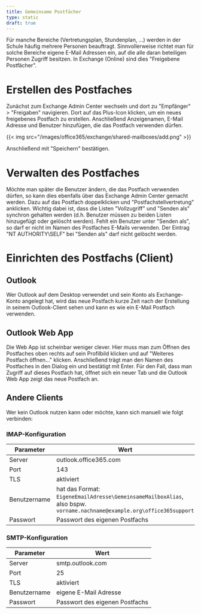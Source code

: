 ```yaml
---
title: Gemeinsame Postfächer
type: static
draft: true
---
```


Für manche Bereiche (Vertretungsplan, Stundenplan, ...) werden in der Schule häufig mehrere Personen beauftragt. Sinnvollerweise richtet man für solche Bereiche eigene E-Mail Adressen ein, auf die alle daran beteiligen Personen Zugriff besitzen. In Exchange (Online) sind dies "Freigebene Postfächer".

<!--more-->

# Erstellen des Postfaches

Zunächst zum Exchange Admin Center wechseln und dort zu "Empfänger" > "Freigaben" navigieren. Dort auf das Plus-Icon klicken, um ein neues freigebenes Postfach zu erstellen. Anschließend Anzeigenamen, E-Mail Adresse und Benutzer hinzufügen, die das Postfach verwenden dürfen.

{{< img src="/images/office365/exchange/shared-mailboxes/add.png" >}}

Anschließend mit "Speichern" bestätigen.

# Verwalten des Postfaches

Möchte man später die Benutzer ändern, die das Postfach verwenden dürfen, so kann dies ebenfalls über das Exchange Admin Center gemacht werden. Dazu auf das Postfach doppelklicken und "Postfachstellvertretung" anklicken. Wichtig dabei ist, dass die Listen "Vollzugriff" und "Senden als" synchron gehalten werden (d.h. Benutzer müssen zu beiden Listen hinzugefügt oder gelöscht werden). Fehlt ein Benutzer unter "Senden als", so darf er nicht im Namen des Postfaches E-Mails verwenden. Der Eintrag "NT AUTHORITY\SELF" bei "Senden als" darf nicht gelöscht werden.

# Einrichten des Postfachs (Client)

## Outlook

Wer Outlook auf dem Desktop verwendet und sein Konto als Exchange-Konto angelegt hat, wird das neue Postfach kurze Zeit nach der Erstellung in seinem Outlook-Client sehen und kann es wie ein E-Mail Postfach verwenden.

## Outlook Web App

Die Web App ist scheinbar weniger clever. Hier muss man zum Öffnen des Postfaches oben rechts auf sein Profilbild klicken und auf "Weiteres Postfach öffnen..." klicken. Anschließend trägt man den Namen des Postfaches in den Dialog ein und bestätigt mit Enter. Für den Fall, dass man Zugriff auf dieses Postfach hat, öffnet sich ein neuer Tab und die Outlook Web App zeigt das neue Postfach an.

## Andere Clients

Wer kein Outlook nutzen kann oder möchte, kann sich manuell wie folgt verbinden:

### IMAP-Konfiguration

Parameter   | Wert
------------|-----
Server      | outlook.office365.com
Port        | 143
TLS         | aktiviert
Benutzername| hat das Format: `EigeneEmailAdresse\GemeinsameMailboxAlias`, also bspw. `vorname.nachname@example.org\office365support`
Passwort    | Passwort des eigenen Postfachs

### SMTP-Konfiguration

Parameter   | Wert
------------|-----
Server      | smtp.outlook.com
Port        | 25
TLS         | aktiviert
Benutzername| eigene E-Mail Adresse
Passwort    | Passwort des eigenen Postfachs